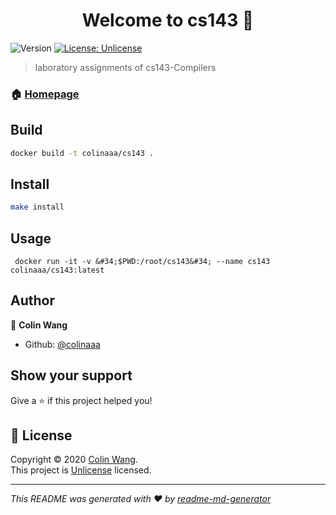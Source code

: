 <h1 align="center">Welcome to cs143 👋</h1>
<p>
  <img alt="Version" src="https://img.shields.io/badge/version-1.0.0-blue.svg?cacheSeconds=2592000" />
  <a href="https://github.com/colinaaa/cs143/blob/master/LICENSE" target="_blank">
    <img alt="License: Unlicense" src="https://img.shields.io/badge/License-Unlicense-yellow.svg" />
  </a>
</p>

> laboratory assignments of cs143-Compilers

### 🏠 [Homepage](https://web.stanford.edu/class/cs143/)

## Build

```sh
docker build -t colinaaa/cs143 .
```

## Install

```sh
make install
```

## Usage

```fish
 docker run -it -v &#34;$PWD:/root/cs143&#34; --name cs143 colinaaa/cs143:latest
```

## Author

👤 **Colin Wang**

* Github: [@colinaaa](https://github.com/colinaaa)

## Show your support

Give a ⭐️ if this project helped you!

## 📝 License

Copyright © 2020 [Colin Wang](https://github.com/colinaaa).<br />
This project is [Unlicense](https://github.com/colinaaa/cs143/blob/master/LICENSE) licensed.

***
_This README was generated with ❤️ by [readme-md-generator](https://github.com/kefranabg/readme-md-generator)_
